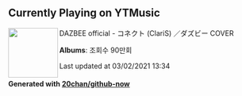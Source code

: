 ## Currently Playing on YTMusic

[<img align="left" width="100" src="https://i.ytimg.com/vi/AV2N91Fp4Ew/sddefault.jpg?sqp=-oaymwEWCJADEOEBIAQqCghqEJQEGHgg6AJIWg&rs">](https://music.youtube.com/watch?v=AV2N91Fp4Ew)

DAZBEE official - コネクト (ClariS) ／ダズビー COVER

**Albums**: 조회수 90만회

Last updated at 03/02/2021 13:34

#### Generated with [20chan/github-now](https://github.com/20chan/github-now)


<!--
**20chan/20chan** is a ✨ _special_ ✨ repository because its `README.md` (this file) appears on your GitHub profile.

Here are some ideas to get you started:

- 🔭 I’m currently working on ...
- 🌱 I’m currently learning ...
- 👯 I’m looking to collaborate on ...
- 🤔 I’m looking for help with ...
- 💬 Ask me about ...
- 📫 How to reach me: ...
- 😄 Pronouns: ...
- ⚡ Fun fact: ...
-->
